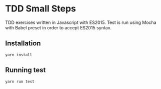 # TDD Small Steps

TDD exercises written in Javascript with ES2015. Test is run using Mocha with Babel preset in order to accept ES2015 syntax.

## Installation

`yarn install`

## Running test

`yarn run test`
